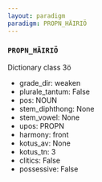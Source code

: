 ```yaml
---
layout: paradigm
paradigm: PROPN_HÄIRIÖ
---
```

### ` PROPN_HÄIRIÖ `

Dictionary class 3ö
* grade_dir: weaken
* plurale_tantum: False
* pos: NOUN
* stem_diphthong: None
* stem_vowel: None
* upos: PROPN
* harmony: front
* kotus_av: None
* kotus_tn: 3
* clitics: False
* possessive: False
